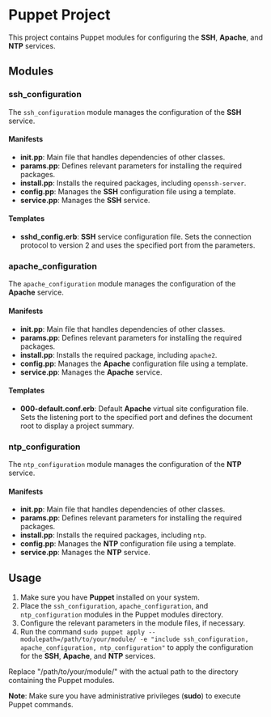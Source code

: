 # Puppet Project

This project contains Puppet modules for configuring the **SSH**, **Apache**, and **NTP** services.

## Modules

### ssh_configuration

The `ssh_configuration` module manages the configuration of the **SSH** service.

#### Manifests

- **init.pp**: Main file that handles dependencies of other classes.
- **params.pp**: Defines relevant parameters for installing the required packages.
- **install.pp**: Installs the required packages, including `openssh-server`.
- **config.pp**: Manages the **SSH** configuration file using a template.
- **service.pp**: Manages the **SSH** service.

#### Templates

- **sshd_config.erb**: **SSH** service configuration file. Sets the connection protocol to version 2 and uses the specified port from the parameters.

### apache_configuration

The `apache_configuration` module manages the configuration of the **Apache** service.

#### Manifests

- **init.pp**: Main file that handles dependencies of other classes.
- **params.pp**: Defines relevant parameters for installing the required packages.
- **install.pp**: Installs the required package, including `apache2`.
- **config.pp**: Manages the **Apache** configuration file using a template.
- **service.pp**: Manages the **Apache** service.

#### Templates

- **000-default.conf.erb**: Default **Apache** virtual site configuration file. Sets the listening port to the specified port and defines the document root to display a project summary.

### ntp_configuration

The `ntp_configuration` module manages the configuration of the **NTP** service.

#### Manifests

- **init.pp**: Main file that handles dependencies of other classes.
- **params.pp**: Defines relevant parameters for installing the required packages.
- **install.pp**: Installs the required packages, including `ntp`.
- **config.pp**: Manages the **NTP** configuration file using a template.
- **service.pp**: Manages the **NTP** service.


## Usage

1. Make sure you have **Puppet** installed on your system.
2. Place the `ssh_configuration`, `apache_configuration`, and `ntp_configuration` modules in the Puppet modules directory.
3. Configure the relevant parameters in the module files, if necessary.
4. Run the command `sudo puppet apply --modulepath=/path/to/your/module/ -e "include ssh_configuration, apache_configuration, ntp_configuration"` to apply the configuration for the **SSH**, **Apache**, and **NTP** services.

Replace "/path/to/your/module/" with the actual path to the directory containing the Puppet modules.

**Note**: Make sure you have administrative privileges (**sudo**) to execute Puppet commands.

